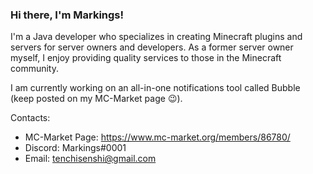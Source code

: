 ### Hi there, I'm Markings!

I'm a Java developer who specializes in creating Minecraft plugins and servers for server owners and developers. As a former server owner myself, I enjoy providing quality services to those in the Minecraft community.

I am currently working on an all-in-one notifications tool called Bubble (keep posted on my MC-Market page :wink:).

Contacts:
  - MC-Market Page: https://www.mc-market.org/members/86780/
  - Discord: Markings#0001
  - Email: tenchisenshi@gmail.com

<!--
**markings31/markings31** is a ✨ _special_ ✨ repository because its `README.md` (this file) appears on your GitHub profile.

Here are some ideas to get you started:

- 🔭 I’m currently working on ...
- 🌱 I’m currently learning ...
- 👯 I’m looking to collaborate on ...
- 🤔 I’m looking for help with ...
- 💬 Ask me about ...
- 📫 How to reach me: ...
- 😄 Pronouns: ...
- ⚡ Fun fact: ...
-->
